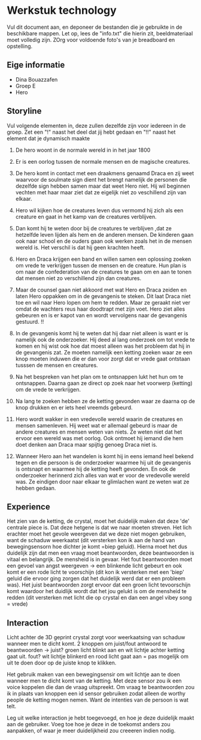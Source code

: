 # Werkstuk technology

Vul dit document aan, en deponeer de bestanden die je gebruikte in de beschikbare mappen. Let op, lees de "info.txt" die hierin zit, beeldmateriaal moet volledig zijn. ZOrg voor voldoende foto's van je breadboard en opstelling.


## Eige informatie

- Dina Bouazzafen
- Groep E
- Hero


## Storyline 

Vul volgende elementen in, deze zullen dezelfde zijn voor iedereen in de groep. Zet een "!" naast het deel dat jij hebt gedaan en "!!" naast het element dat je dynamisch maakte

1. De hero woont in de normale wereld in in het jaar 1800

2. Er is een oorlog tussen de normale mensen en de magische creatures.

3. De hero komt in contact met een draakmens genaamd Draca en zij weet waarvoor de soulmate sign dient het brengt namelijk de personen die dezelfde sign hebben samen maar dat weet Hero niet. Hij wil beginnen vechten met haar maar ziet dat ze eigelijk niet zo veschillend zijn van elkaar.

4. Hero wil kijken hoe de creatures leven dus vermomd hij zich als een creature en gaat in het kamp van de creatures verblijven. 
5. Dan komt hij te weten door bij de creatures te verblijven ,dat ze hetzelfde leven lijden als hem en de anderen mensen. De kinderen gaan ook naar school en de ouders gaan ook werken zoals het in de mensen wereld is. Het verschil is dat hij geen krachten heeft. 

6. Hero en Draca krijgen een band en willen samen een oplossing zoeken om vrede te verkrijgen tussen de mensen en de creature. Hun plan is om naar de confederation van de creatures te gaan om en aan te tonen dat mensen niet zo verschillend zijn dan creatures.

7. Maar de counsel gaan niet akkoord met wat Hero en Draca zeiden en laten Hero oppakken om in de gevangenis te steken. Dit laat Draca niet toe en wil naar Hero lopen om hem te redden. Maar ze geraakt niet ver omdat de wachters reus haar doodtrapt met zijn voet. Hero ziet alles gebeuren en is er kapot van en wordt vervolgens naar de gevangenis gestuurd. !!

8. In de gevangenis komt hij te weten dat hij daar niet alleen is want er is namelijk ook de onderzoeker. Hij deed al lang onderzoek om tot vrede te komen en hij wist ook hoe dat moest alleen was het probleem dat hij in de gevangenis zat. Ze moeten namelijk een ketting zoeken waar ze een knop moeten induwen die er dan voor zorgt dat er vrede gaat ontstaan tusssen de mensen en creatures.

9. Na het bespreken van het plan om te ontsnappen lukt het hun om te ontsnappen. Daarna gaan ze direct op zoek naar het voorwerp (ketting) om de vrede te verkrijgen.

10. Na lang te zoeken hebben ze de ketting gevonden waar ze daarna op de knop drukken en er iets heel vreemds gebeurd. 

11. Hero wordt wakker in een vredevolle wereld waarin de creatures en mensen samenleven. Hij weet wat er allemaal gebeurd is maar de andere creatures en mensen weten van niets. Ze weten niet dat het ervoor een wereld was met oorlog. Ook ontmoet hij iemand die hem doet denken aan Draca maar spijtig genoeg Draca niet is. 

12. Wanneer Hero aan het wandelen is komt hij in eens iemand heel bekend tegen en die persoon is de onderzoeker waarmee hij uit de gevangenis is ontsnapt en waarmee hij de ketting heeft gevonden. En ook de onderzoeker herinnerd zich alles van wat er voor de vredevolle wereld was. Ze eindigen door naar elkaar te glimlachen want ze weten wat ze hebben gedaan.

## Experience
Het zien van de ketting, de crystal, moet het duidelijk maken dat deze 'de' centrale piece is. Dat deze hetgene is dat we naar moeten streven. Het lich erachter moet het gevole weergeven dat we deze niet mogen gebruiken, want de schaduw weerkaatst
(dit versterken kon ik aan de hand van bewegingsensorn hoe dichter je komt =biep geluid). Hierna moet het dus duidelijk zijn dat men een vraag moet beantwoorden, deze beantwoorden is vitaal en belangrijk. De mensheid is in gevaar. Het fout beantwoorden moet een gevoel van angst weergeven -> een blinkende licht gebeurt en ook komt er een rode licht te voorschijn (dit kon ik versterken met een 'biep' geluid die ervoor ging zorgen dat het duidelijk werd dat er een probleem was). Het juist beantwoorden zorgt ervoor dat een groen licht tevoorschijn komt waardoor het duidlijk wordt dat het jou gelukt is om de mensheid te redden (dit versterken met licht die op crystal en dan een angel vibey song = vrede)


## Interaction
Licht achter de 3D geprint crystal zorgt voor weerkaatsing van schaduw wanneer men te dicht komt. 2 knoppen om juist/fout antwoord te beantwoorden -> juist? groen licht blinkt aan en wit lichtje achter ketting gaat uit. fout? wit lichtje blinkerd en rood licht gaat aan = pas mogelijk om uit te doen door op de juiste knop te klikken.

Het gebruik maken van een bewegingsensir om wit lichtje aan te doen wanneer men te dicht komt van de ketting. Met deze sensor zou ik een voice koppelen die dan de vraag uitspreekt.
Om vraag te beantwoorden zou ik in plaats van knoppen een id sensor gebruiken zodat alleen de worthy people de ketting mogen nemen. Want de intenties van de persoon is wat telt.

Leg uit welke interaction je hebt toegevoegd, en hoe je deze duidelijk maakt aan de gebruiker. Voeg toe hoe je deze in de toekomst anders zou aanpakken, of waar je meer duidelijkheid zou creeeren indien nodig.




